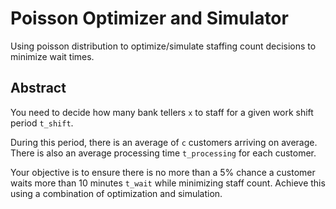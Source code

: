 # Poisson Optimizer and Simulator

Using poisson distribution to optimize/simulate staffing count decisions to minimize wait times. 

## Abstract

You need to decide how many bank tellers `x` to staff for a given work shift period `t_shift`. 

During this period, there is an average of `c` customers arriving on average. There is also an average processing time `t_processing` for each customer. 

Your objective is to ensure there is no more than a 5% chance a customer waits more than 10 minutes `t_wait` while minimizing staff count. Achieve this using a combination of optimization and simulation.
